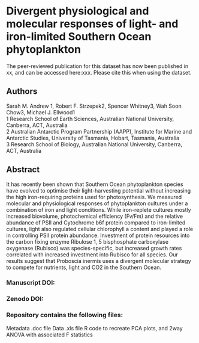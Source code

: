 # Divergent physiological and molecular responses of light- and iron-limited Southern Ocean phytoplankton
The peer-reviewed publication for this dataset has now been published in xx, and can be accessed here:xxx. Please cite this when using the dataset.

## Authors
Sarah M. Andrew 1, Robert F. Strzepek2, Spencer Whitney3, Wah Soon Chow3, Michael J. Ellwood1  
1 Research School of Earth Sciences, Australian National University, Canberra, ACT, Australia  
2 Australian Antarctic Program Partnership (AAPP), Institute for Marine and Antarctic Studies, University of Tasmania, Hobart, Tasmania, Australia  
3 Research School of Biology, Australian National University, Canberra, ACT, Australia

## Abstract
It has recently been shown that Southern Ocean phytoplankton species have evolved to optimise their light-harvesting potential without increasing the high iron-requiring proteins used for photosynthesis. We measured molecular and physiological responses of phytoplankton cultures under a combination of iron and light conditions. While iron-replete cultures mostly increased biovolume, photochemical efficiency (Fv/Fm) and the relative abundance of PSII and Cytochrome b6f protein compared to iron-limited cultures, light also regulated cellular chlorophyll a content and played a role in controlling PSII protein abundance. Investment of protein resources into the carbon fixing enzyme Ribulose 1, 5 bisphosphate carboxylase oxygenase (Rubisco) was species-specific, but increased growth rates correlated with increased investment into Rubisco for all species. Our results suggest that Proboscia inermis uses a divergent molecular strategy to compete for nutrients, light and CO2 in the Southern Ocean. 

### Manuscript DOI:

### Zenodo DOI:


### Repository contains the following files:
Metadata .doc file
Data .xls file
R code to recreate PCA plots, and 2way ANOVA with associated F statistics
